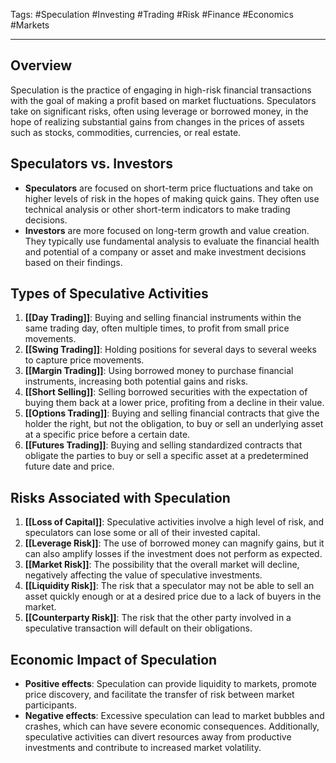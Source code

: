Tags: #Speculation #Investing #Trading #Risk #Finance #Economics #Markets

---

## Overview

Speculation is the practice of engaging in high-risk financial transactions with the goal of making a profit based on market fluctuations. Speculators take on significant risks, often using leverage or borrowed money, in the hope of realizing substantial gains from changes in the prices of assets such as stocks, commodities, currencies, or real estate.

## Speculators vs. Investors

-   **Speculators** are focused on short-term price fluctuations and take on higher levels of risk in the hopes of making quick gains. They often use technical analysis or other short-term indicators to make trading decisions.
-   **Investors** are more focused on long-term growth and value creation. They typically use fundamental analysis to evaluate the financial health and potential of a company or asset and make investment decisions based on their findings.

## Types of Speculative Activities

1.  **[[Day Trading]]**: Buying and selling financial instruments within the same trading day, often multiple times, to profit from small price movements.
2.  **[[Swing Trading]]**: Holding positions for several days to several weeks to capture price movements.
3.  **[[Margin Trading]]**: Using borrowed money to purchase financial instruments, increasing both potential gains and risks.
4.  **[[Short Selling]]**: Selling borrowed securities with the expectation of buying them back at a lower price, profiting from a decline in their value.
5.  **[[Options Trading]]**: Buying and selling financial contracts that give the holder the right, but not the obligation, to buy or sell an underlying asset at a specific price before a certain date.
6.  **[[Futures Trading]]**: Buying and selling standardized contracts that obligate the parties to buy or sell a specific asset at a predetermined future date and price.

## Risks Associated with Speculation

1.  **[[Loss of Capital]]**: Speculative activities involve a high level of risk, and speculators can lose some or all of their invested capital.
2.  **[[Leverage Risk]]**: The use of borrowed money can magnify gains, but it can also amplify losses if the investment does not perform as expected.
3.  **[[Market Risk]]**: The possibility that the overall market will decline, negatively affecting the value of speculative investments.
4.  **[[Liquidity Risk]]**: The risk that a speculator may not be able to sell an asset quickly enough or at a desired price due to a lack of buyers in the market.
5.  **[[Counterparty Risk]]**: The risk that the other party involved in a speculative transaction will default on their obligations.

## Economic Impact of Speculation

-   **Positive effects**: Speculation can provide liquidity to markets, promote price discovery, and facilitate the transfer of risk between market participants.
-   **Negative effects**: Excessive speculation can lead to market bubbles and crashes, which can have severe economic consequences. Additionally, speculative activities can divert resources away from productive investments and contribute to increased market volatility.